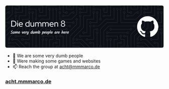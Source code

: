 ![Hello](./header.png)

- 👀 We are some very dumb people
- 🌱 Were making some games and websites
- 📫 Reach the group at [acht@mmmarco.de](mailto:acht@acht.mmmarco.de)


### [acht.mmmarco.de](https://acht.mmmarco.de/)
<!---
i-like-trains-de/i-like-trains-de is a ✨ special ✨ repository because its `README.md` (this file) appears on your GitHub profile.
You can click the Preview link to take a look at your changes.
--->
